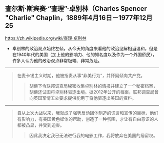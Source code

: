 ## 查尔斯·斯宾赛·“查理”·卓别林（Charles Spencer "Charlie" Chaplin，1889年4月16日－1977年12月25
https://zh.wikipedia.org/wiki/查理·卓别林
- 卓别林的政治观点始终左倾，从今天的角度来看他的政治见解相当温和，但是在1940年代的美国（加上他的影响力、他的知名度以及作为一个外国侨民），许多人认为他的政治观点非常极端、非常危险。
---
>在麦卡锡主义时期，他被指责从事“非美行为”，并怀疑倾向共产党。
>>胡佛下令联邦调查局秘密收集卓别林的情报并建立了一个秘密档案，胡佛还试图将卓别林驱逐出境。据2012年公开的档案，联邦调查局曾向英国军情五处要求提供能用于将他驱逐出美国的资料。
---
>自从上次大战以来，我就成了强势反动团体制造的谎言和宣传的目标，他们有影响力，有美国黄色媒体的帮助，创造了一种氛围，才让有自由意识的人都被凸显，并受到迫害。
>>因此我决定我已无法进行我的电影工作，我将放弃在美国的居留权。